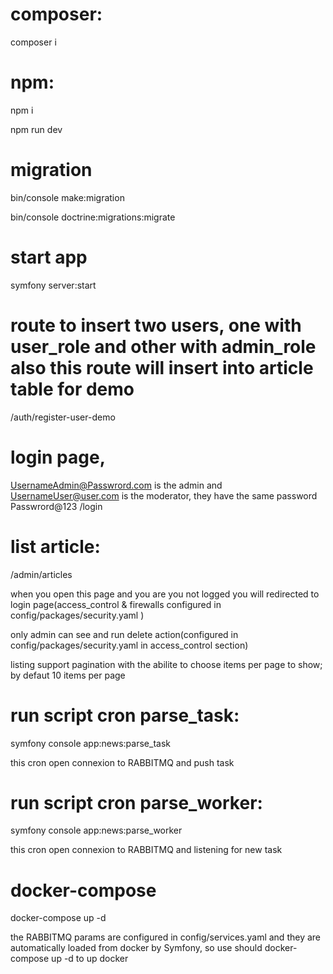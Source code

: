 

# composer:
composer i

# npm:
npm i

npm run dev

# migration
bin/console make:migration

bin/console doctrine:migrations:migrate

# start app
symfony server:start


# route to insert two users, one with user_role and other with admin_role also this route will insert into article table for demo
/auth/register-user-demo

# login page, 
UsernameAdmin@Passwrord.com is the admin and UsernameUser@user.com is the moderator, they have the same password Passwrord@123
/login

# list article:
/admin/articles

when you open this page and you are you not logged you will redirected to login page(access_control & firewalls configured in config/packages/security.yaml )

only admin can see and run delete action(configured in config/packages/security.yaml in access_control section)

listing support pagination with the abilite to choose items per page to show; by defaut 10 items per page



# run script cron parse_task:
symfony console app:news:parse_task

this cron open connexion to RABBITMQ and push task


# run script cron parse_worker:
symfony console app:news:parse_worker

this cron open connexion to RABBITMQ and listening for new task


# docker-compose
docker-compose up -d

the RABBITMQ params are configured in config/services.yaml and they are automatically loaded from docker by Symfony, so use should docker-compose up -d to up docker
